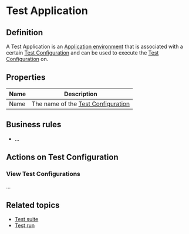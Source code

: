 # Test Application 

## Definition

A Test Application is an [Application environment](application-environment) that is associated with a certain [Test Configuration](test-configuration) and can be used to execute the [Test Configuration](test-configuration) on. 

## Properties
| Name | Description |
| ----------- | ----------- |
| Name | The name of the [Test Configuration](test-configuration) |


## Business rules
- ...

## Actions on Test Configuration

### View Test Configurations
...

## Related topics
- [Test suite](test-suite)
- [Test run](test-run)
